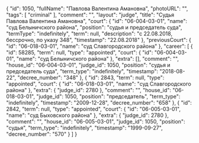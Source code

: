 {
    "id": 1050,
    "fullName": "Павлова Валентина Амановна",
    "photoURL": "",
    "tags": [
        "criminal"
    ],
    "comment": "",
    "layout": "judge",
    "title": "Судья Павлова Валентина Амановна",
    "court": {
        "id": "06-004-03-01",
        "name": "суд Белыничского района",
        "position": "судья и председатель суда",
        "termType": "indefinitely",
        "term": null,
        "description": "c 22.08.2018, бессрочно, по указу 348",
        "timestamp": "22.08.2018"
    },
    "previousCourt": {
        "id": "06-018-03-01",
        "name": "суд Славгородского района"
    },
    "career": [
        {
            "id": 58285,
            "term": null,
            "type": "appointed",
            "court": {
                "id": "06-004-03-01",
                "name": "суд Белыничского района"
            },
            "extra": [],
            "comment": "",
            "house_id": "06-004-03-01",
            "judge_id": 1050,
            "position": "судья и председатель суда",
            "term_type": "indefinitely",
            "timestamp": "2018-08-22",
            "decree_number": "348"
        },
        {
            "id": 2843,
            "term": null,
            "type": "appointed",
            "court": {
                "id": "06-018-03-01",
                "name": "суд Славгородского района"
            },
            "extra": {
                "judge_id": 2780
            },
            "comment": "",
            "house_id": "06-018-03-01",
            "judge_id": 1050,
            "position": "председатель",
            "term_type": "indefinitely",
            "timestamp": "2009-12-28",
            "decree_number": "658"
        },
        {
            "id": 2842,
            "term": null,
            "type": "appointed",
            "court": {
                "id": "06-005-03-01",
                "name": "суд Быховского района"
            },
            "extra": {
                "judge_id": 2780
            },
            "comment": "",
            "house_id": "06-005-03-01",
            "judge_id": 1050,
            "position": "судья",
            "term_type": "indefinitely",
            "timestamp": "1999-09-27",
            "decree_number": "570"
        }
    ]
}